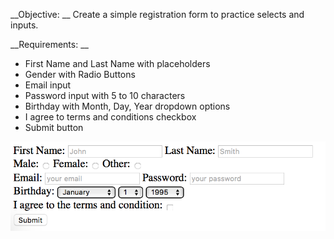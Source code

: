 __Objective: __ Create a simple registration form to practice selects and inputs.

__Requirements: __

* First Name and Last Name with placeholders
* Gender with Radio Buttons 
* Email  input
* Password input with 5 to 10 characters
* Birthday with Month, Day, Year dropdown options
* I agree to terms and conditions checkbox
* Submit button

![simpleRegistrationForm](simpleRegirstationForm.png)
